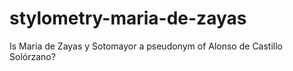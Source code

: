 # stylometry-maria-de-zayas
Is María de Zayas y Sotomayor a pseudonym of Alonso de Castillo Solórzano?
